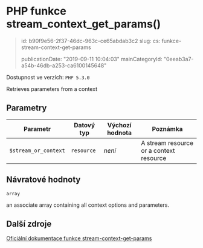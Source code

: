 PHP funkce stream_context_get_params()
======================================

> id: b90f9e56-2f37-46dc-963c-ce65abdab3c2
> slug:
> 	cs: funkce-stream-context-get-params
>
> publicationDate: "2019-09-11 10:04:03"
> mainCategoryId: "0eeab3a7-a54b-46db-a253-ca6100145648"

Dostupnost ve verzích: `PHP 5.3.0`

Retrieves parameters from a context


Parametry
--------------

| Parametr | Datový typ | Výchozí hodnota | Poznámka |
|-----|-----|-----|-----|
| `$stream_or_context` | `resource` | *není* | A stream resource or a context resource |


Návratové hodnoty
----------------

`array`

an associate array containing all context options and parameters.

Další zdroje
------------

[Oficiální dokumentace funkce stream-context-get-params](https://www.php.net/manual/en/function.stream-context-get-params.php)
